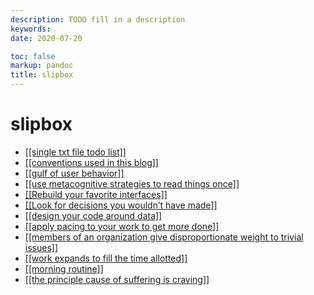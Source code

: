 ```yaml
---
description: TODO fill in a description
keywords: 
date: 2020-07-20

toc: false
markup: pandoc
title: slipbox
---
```


# slipbox

- [[[single txt file todo list]]](single-txt-file-todo-list)
- [[[conventions used in this blog]]](conventions-used-in-this-blog)
- [[[gulf of user behavior]]](gulf-of-user-behavior)
- [[[use metacognitive strategies to read things once]]](use-metacognitive-strategies-to-read-things-once)
- [[[Rebuild your favorite interfaces]]](rebuild-your-favorite-interfaces)
- [[[Look for decisions you wouldn’t have made]]](look-for-decisions-you-wouldnt-have-made)
- [[[design your code around data]]](design-your-code-around-data)
- [[[apply pacing to your work to get more done]]](apply-pacing-to-your-work-to-get-more-done)
- [[[members of an organization give disproportionate weight to trivial issues]]](members-of-an-organization-give-disproportionate-weight-to-trivial-issues)
- [[[work expands to fill the time allotted]]](work-expands-to-fill-the-time-allotted)
- [[[morning routine]]](morning-routine)
- [[[the principle cause of suffering is craving]]](the-principle-cause-of-suffering-is-craving)




